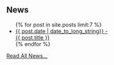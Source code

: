 <div id="naviLeft">
<h2>News</h2>
<ul>
{% for post in site.posts limit:7 %}
  <li>
    <a href="{{ post.url }}">{{ post.date | date_to_long_string}} -<br/>  {{ post.title }}</a>
  </li>
{% endfor %}
</ul>
<a href="/news.html">Read All News...</a>

</div>

